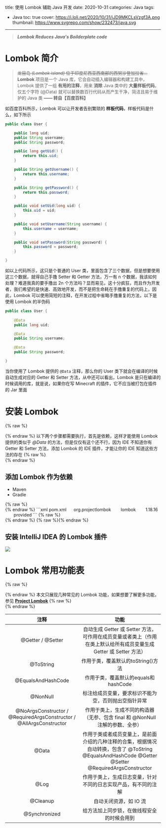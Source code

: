 title: 使用 Lombok 辅助 Java 开发
date: 2020-10-31
categories: Java
tags:
  - Java
toc: true
cover: https://i.loli.net/2020/10/31/iJD9MKCLsVzgf3A.png
thumbnail: https://www.svgrepo.com/show/232473/java.svg
---

> ***Lombok Reduces Java's Boilderplate code***

<!--more-->

# Lombok 简介

> ~~龙目岛 *(Lombok island)* 位于印度尼西亚西南部的西努沙登加拉省...~~ **Lombok** 项目是一个 Java 库，它会自动插入编辑器和构建工具中，Lombok 提供了一组 **有用的注释**，用来 **消除** Java 类中的 **大量样板代码**，仅五个字符 (@Data) 就可以替换数百行代码从而产生干净，简洁且易于维护的 Java 类 **—— 转自【百度百科】**

如百度百科所示，Lombok 可以让开发者告别繁琐的 **样板代码**，样板代码是什么，如下所示

```java User.java (未使用 Lombok) >folded
public class User {

    public long uid;
    public String username;
    public String password;

    public long getUid() {
        return this.uid;
    }

    public String getUsername() {
        return this.username;
    }

    public String getPassword() {
        return this.password;
    }

    public void setUid(long uid) {
        this.uid = uid;
    }

    public void setUsername(String username) {
        this.username = username;
    }

    public void setPassword(String password) {
        this.password = password;
    }

}
```

如以上代码所示，这只是个普通的 User 类，里面包含了三个数据，但是想要使用这三个数据，就得自己手撸 Setter 和 Getter 方法，万一有 n 个数据，我该如何处理？难道我真的要手撸出 2n 个方法吗？显而易见，这十分疯狂，而且作为开发者，我们希望的是快速、高效地开发，而不是把生命耗在手撸重复的代码上，因此，Lombok 可以使用简短的注释，在开发过程中省略手撸重复的方法，以下是使用 Lombok 的半伪码

```java User.java (使用 Lombok)
public class User {
    
    @Data
    public long uid;

    @Data
    public String username;

    @Data
    public String password;

}
```

当你使用了 Lombok 提供的 `@Data` 注释，那么你的 User 类下就会在编译的时候自动生成对应的 Getter 和 Setter 方法，从中还可以看出，Lombok 是只在编译的时候调用的库，就是说，如果你在写 Minecraft 的插件，它不应当被打包在插件的 Jar 里面

# 安装 Lombok

{% raw %}<div class="notification is-danger">{% endraw %}
以下两个步骤都需要执行，首先是依赖，这样才能使用 Lombok 提供的类似于 *@Data* 的方法，但是仅仅有这个还不行，因为 IDE 不知道你有 Getter 和 Setter 方法，添加 Lombok 的 IDE 插件，才能让你的 IDE 知道这些方法的存在
{% raw %}</div>{% endraw %}

## 添加 Lombok 作为依赖

<div class="tabs is-toggle"><ul>
<li class="is-active"><a onclick="onTabClick(event)">
<span class="icon is-small"><i class="fas fa-feather-alt" aria-hidden="true"></i></span>
<span>Maven</span>
</a></li>
<li><a onclick="onTabClick(event)">
<span class="icon is-small"><i class="fab fa-google-drive" aria-hidden="true"></i></span>
<span>Gradle</span>
</a></li>
</ul></div>
{% raw %}<div id="Maven" class="tab-content" style="display: block;">{% endraw %}
```xml pom.xml
<dependencies>
    <dependency>
        <groupId>org.projectlombok</groupId>
        <artifactId>lombok</artifactId>
        <version>1.18.16</version>
        <scope>provided</scope>
    </dependency>
</dependencies>
```
{% raw %}</div>{% endraw %}
{% raw %}<div id="Gradle" class="tab-content">{% endraw %}
```gradle build.gradle
dependencies {
	compileOnly 'org.projectlombok:lombok:1.18.16'
	annotationProcessor 'org.projectlombok:lombok:1.18.16'
	testCompileOnly 'org.projectlombok:lombok:1.18.16'
	testAnnotationProcessor 'org.projectlombok:lombok:1.18.16'
}
```
{% raw %}</div>{% endraw %}

<style type="text/css">
.content .tabs ul { margin: 0; }
.tab-content { display: none; }
</style>

<script>
function onTabClick (event) {
    var tabTitle = $(event.currentTarget).children('span:last-child').text();
    $('.article .content .tab-content').css('display', 'none');
    $('.article .content .tabs li').removeClass('is-active');
    $('#' + tabTitle).css('display', 'block');
    $(event.currentTarget).parent().addClass('is-active');
}
</script>

## 安装 IntelliJ IDEA 的 Lombok 插件

![](https://i.loli.net/2020/10/31/47ULRmzwQgY3JPi.png)

# Lombok 常用功能表

{% raw %}<article class="message is-info"><div class="message-body">{% endraw %}
本文只展现几种常见的 Lombok 功能，如果想要了解更多功能，参见 **[Project Lombok](https://projectlombok.org/features/all)**
{% raw %}</div></article>{% endraw %}

注释|功能
:-:|:-:
@Getter / @Setter|自动生成 Getter 或 Setter 方法，可作用在成员变量或者类上（作用在类上默认给所有成员变量生成 Getter 或 Setter 方法）
@ToString|作用于类，覆盖默认的toString()方法
@EqualsAndHashCode|作用于类，覆盖默认的equals和hashCode
@NonNull|标注给成员变量，要求标识不能为空，否则抛出空指针异常
@NoArgsConstructor / @RequiredArgsConstructor / @AllArgsConstructor|作用于类上，生成不同的构造器（无参、包含 final 和 @NonNull 注解的参数、全参）
@Data|作用于类或者成员变量上，是前面介绍的几种注释的合集，根据情况自动转换，包含了 @ToString @EqualsAndHashCode @Getter @Setter @RequiredArgsConstructor
@Log|作用于类上，生成日志变量，针对不同的日志实现产品，有不同的注解
@Cleanup|自动关闭资源，如 IO 流
@Synchronized|给方法加上同步锁，在做线程安全的时候会用到